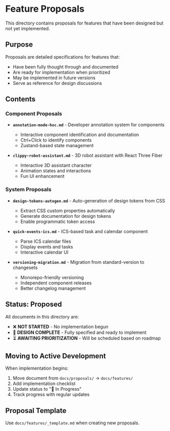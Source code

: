 # Feature Proposals

This directory contains proposals for features that have been designed but not yet implemented.

## Purpose

Proposals are detailed specifications for features that:

- Have been fully thought through and documented
- Are ready for implementation when prioritized
- May be implemented in future versions
- Serve as reference for design discussions

## Contents

### Component Proposals

- **`annotation-mode-hoc.md`** - Developer annotation system for components
  - Interactive component identification and documentation
  - Ctrl+Click to identify components
  - Zustand-based state management

- **`clippy-robot-assistant.md`** - 3D robot assistant with React Three Fiber
  - Interactive 3D assistant character
  - Animation states and interactions
  - Fun UI enhancement

### System Proposals

- **`design-tokens-autogen.md`** - Auto-generation of design tokens from CSS
  - Extract CSS custom properties automatically
  - Generate documentation for design tokens
  - Enable programmatic token access

- **`quick-events-ics.md`** - ICS-based task and calendar component
  - Parse ICS calendar files
  - Display events and tasks
  - Interactive calendar UI

- **`versioning-migration.md`** - Migration from standard-version to changesets
  - Monorepo-friendly versioning
  - Independent component releases
  - Better changelog management

## Status: Proposed

All documents in this directory are:

- ❌ **NOT STARTED** - No implementation begun
- 📝 **DESIGN COMPLETE** - Fully specified and ready to implement
- ⏳ **AWAITING PRIORITIZATION** - Will be scheduled based on roadmap

## Moving to Active Development

When implementation begins:

1. Move document from `docs/proposals/` → `docs/features/`
2. Add implementation checklist
3. Update status to "🚧 In Progress"
4. Track progress with regular updates

## Proposal Template

Use `docs/features/_template.md` when creating new proposals.
